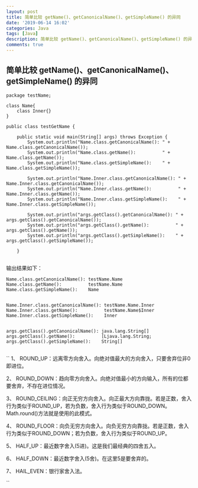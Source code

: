 ```yaml
---
layout: post
title: 简单比较 getName()、getCanonicalName()、getSimpleName() 的异同
date: '2019-06-14 16:02'
categories: Java
tags: [Java]
description: 简单比较 getName()、getCanonicalName()、getSimpleName() 的异同
comments: true
---
```


## 简单比较 getName()、getCanonicalName()、getSimpleName() 的异同


```
package testName;

class Name{
	class Inner{}
}
 
public class testGetName {
 
	public static void main(String[] args) throws Exception {
		System.out.println("Name.class.getCanonicalName(): " + Name.class.getCanonicalName());
        System.out.println("Name.class.getName():          " + Name.class.getName());
        System.out.println("Name.class.getSimpleName():    " + Name.class.getSimpleName());
 
        System.out.println("Name.Inner.class.getCanonicalName(): " + Name.Inner.class.getCanonicalName());
        System.out.println("Name.Inner.class.getName():          " + Name.Inner.class.getName());
        System.out.println("Name.Inner.class.getSimpleName():    " + Name.Inner.class.getSimpleName());
 
        System.out.println("args.getClass().getCanonicalName(): " + args.getClass().getCanonicalName());
        System.out.println("args.getClass().getName():          " + args.getClass().getName());
        System.out.println("args.getClass().getSimpleName():    " + args.getClass().getSimpleName());
 
	}
 

```


输出结果如下：

```
Name.class.getCanonicalName(): testName.Name
Name.class.getName():          testName.Name
Name.class.getSimpleName():    Name


Name.Inner.class.getCanonicalName(): testName.Name.Inner
Name.Inner.class.getName():          testName.Name$Inner
Name.Inner.class.getSimpleName():    Inner


args.getClass().getCanonicalName(): java.lang.String[]
args.getClass().getName():          [Ljava.lang.String;
args.getClass().getSimpleName():    String[]


```


``
1、 ROUND_UP：远离零方向舍入。向绝对值最大的方向舍入，只要舍弃位非0即进位。

2、 ROUND_DOWN：趋向零方向舍入。向绝对值最小的方向输入，所有的位都要舍弃，不存在进位情况。

3、 ROUND_CEILING：向正无穷方向舍入。向正最大方向靠拢。若是正数，舍入行为类似于ROUND_UP，若为负数，舍入行为类似于ROUND_DOWN。Math.round()方法就是使用的此模式。

4、 ROUND_FLOOR：向负无穷方向舍入。向负无穷方向靠拢。若是正数，舍入行为类似于ROUND_DOWN；若为负数，舍入行为类似于ROUND_UP。

5、 HALF_UP：最近数字舍入(5进)。这是我们最经典的四舍五入。

6、 HALF_DOWN：最近数字舍入(5舍)。在这里5是要舍弃的。

7、 HAIL_EVEN：银行家舍入法。

``